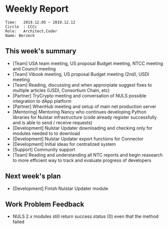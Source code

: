 # Weekly Report 
```
Time: 	2019.12.05 ~ 2019.12.12
Circle	: CCCc
Role:	Architect,Coder
Name: Berzeck
```
## This week's summary

- [Team] USA team meeting, US proposal Budget meeting, NTCC meeting  and Council meeting  
- [Team] Vibook meeting, US proposal Budget meeting (2nd), USDI meeting
- [Team] Reading, discussing and when approrpiate suggest fixes to multiple articles (USDI, Consortium Chain, etc)
- [Partner] TryCrypto meeting and conversation of NULS possible integration to dApp platform
- [Partner] WhenHub meeting and setup of main net production server
- [Mentoring] Mentoring Nancy who continues developing Python libraries for  Nulstar infrastructure (code already register successfully and is able to send / receive requests)
- [Development]  Nulstar Updater downloading and checking only for modules needed to to download
- [Development] Nulstar Updater export functions for Connector
- [Development] Initial ideas for centralized system
- [Support] Community support
- [Team] Reading and understanding all NTC reports and begin reasearch to more efficient way to track and evaluate progress of developers
 
## Next week's plan

- [Development] Finish  Nulstar Updater module

## Work Problem Feedback

- NULS 2.x modules still return success status (0) even that the method failed


